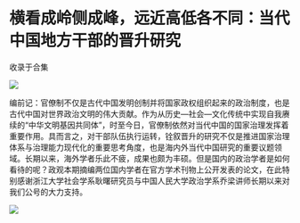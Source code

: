# 横看成岭侧成峰，远近高低各不同：当代中国地方干部的晋升研究


收录于合集

<img src='/images/600/2.png' width='auto' />

编前记：官僚制不仅是古代中国发明创制并将国家政权组织起来的政治制度，也是古代中国对世界政治文明的伟大贡献。作为从历史—社会—文化传统中实现自我赓续的“中华文明基因共同体”，时至今日，官僚制依然对当代中国的国家治理发挥着重要作用。具而言之，对干部队伍执行运转，铨叙晋升的研究不仅是推进国家治理体系与治理能力现代化的重要思考角度，也是海内外当代中国研究的重要议题领域。长期以来，海外学者乐此不疲，成果也颇为丰硕。但是国内的政治学者是如何看待的呢？政观本期摘编两位国内学者在官方学术刊物上公开发表的论文，在此特别感谢浙江大学社会学系耿曙研究员与中国人民大学政治学系乔梁讲师长期以来对我们公号的大力支持。

![](/images/600/3.png)

  

